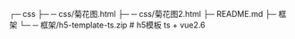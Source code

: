 ┌─ css
├─ ─ css/菊花图.html
├─ ─ css/菊花图2.html
├─ README.md
├─ 框架
└─ ─ 框架/h5-template-ts.zip # h5模板 ts + vue2.6